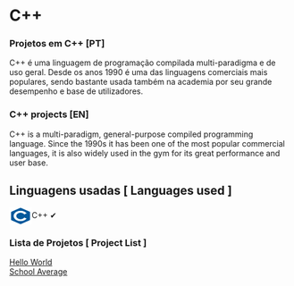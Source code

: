 # C++
### Projetos em C++ [PT] 

<p>
  C++ é uma linguagem de programação compilada multi-paradigma e de uso geral.
  Desde os anos 1990 é uma das linguagens comerciais mais populares,
  sendo bastante usada também na academia por seu grande desempenho e base de utilizadores.
</p>

### C++ projects [EN]

<p>
  C++ is a multi-paradigm, general-purpose compiled programming language.
  Since the 1990s it has been one of the most popular commercial languages,
  it is also widely used in the gym for its great performance and user base.   
</p>

## Linguagens usadas [ Languages used ]

<p><img align="center" alt="Carlos-Js" height="30" width="40" src="https://raw.githubusercontent.com/devicons/devicon/master/icons/c/c-plain.svg">C++ <!-💙--> ✔</p>

### Lista de Projetos [ Project List ] 

<a href="/HelloWorld" target="_blank">Hello World</a>
<br />
<a href="/SchoolAverage" target="_blank">School Average</a>


